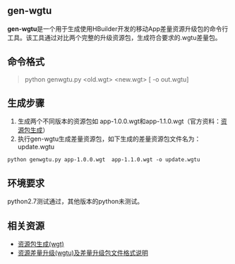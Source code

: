 ## gen-wgtu

**gen-wgtu**是一个用于生成使用HBuilder开发的移动App差量资源升级包的命令行工具。该工具通过对比两个完整的升级资源包，生成符合要求的.wgtu差量包。

## 命令格式

> python genwgtu.py \<old.wgt\>  \<new.wgt\>  [ -o out.wgtu]

## 生成步骤
1. 生成两个不同版本的资源包如 app-1.0.0.wgt和app-1.1.0.wgt（官方资料：[资源包生成](http://ask.dcloud.net.cn/docs/#http://ask.dcloud.net.cn/article/182)）
2. 执行gen-wgtu生成差量资源包，如下生成的差量资源包文件名为：update.wgtu
```
python genwgtu.py app-1.0.0.wgt  app-1.1.0.wgt -o update.wgtu
```

## 环境要求
 python2.7测试通过，其他版本的python未测试。

## 相关资源
*  [资源包生成(wgt)](http://ask.dcloud.net.cn/docs/#http://ask.dcloud.net.cn/article/182)
* [资源差量升级(wgtu)及差量升级包文件格式说明](http://ask.dcloud.net.cn/docs/#http://ask.dcloud.net.cn/article/199) 
